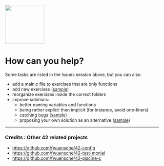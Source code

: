 <img src="https://raw.githubusercontent.com/kube/vscode-42header/master/42.png" width=128>

# How can you help?

Some tasks are listed in the Issues session above, but you can also:

- add a main.c file to exercises that are only functions
- add new exercises ([sample](https://github.com/fwuensche/42-exam-miner/pull/1/files))
- reorganize exercises inside the correct folders
- improve solutions:
  - better naming variables and functions
  - being rather explicit then implicit (for instance, avoid one-liners)
  - catching bugs ([sample](https://github.com/fwuensche/42-exam-miner/pull/2/files))
  - proposing your own solution as an alternative ([sample](https://github.com/fwuensche/42-exam-miner/pull/3/files)) 

---

### Credits : Other 42 related projects

- https://github.com/fwuensche/42-config
- https://github.com/fwuensche/42-test-monial
- https://github.com/fwuensche/42-piscine-c

